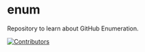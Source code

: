 # enum
Repository to learn about GitHub Enumeration.

































































































[![Contributors](https://img.shields.io/badge/Contributors-3-brightgreen)](https://github.com/EurydiceCorp/enum/graphs/contributors)
